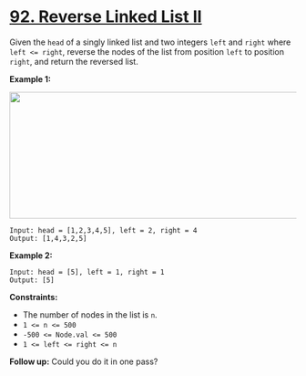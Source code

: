 # [92. Reverse Linked List II](https://leetcode.com/problems/reverse-linked-list-ii/description/)

Given the `head` of a singly linked list and two integers `left` and `right` where `left <= right`, reverse the nodes of the list from position `left` to position `right`, and return the reversed list.

**Example 1:** 

<img alt="" src="https://assets.leetcode.com/uploads/2021/02/19/rev2ex2.jpg" style="width: 542px; height: 222px;">

```
Input: head = [1,2,3,4,5], left = 2, right = 4
Output: [1,4,3,2,5]
```

**Example 2:** 

```
Input: head = [5], left = 1, right = 1
Output: [5]
```

**Constraints:** 

- The number of nodes in the list is `n`.
- `1 <= n <= 500`
- `-500 <= Node.val <= 500`
- `1 <= left <= right <= n`

**Follow up:**  Could you do it in one pass?